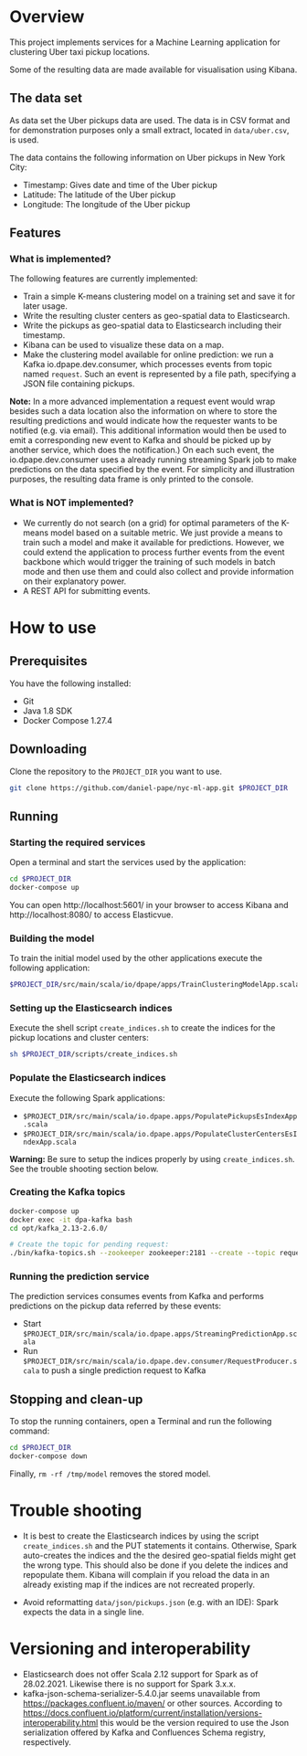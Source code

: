 # Overview

This project implements services for a
Machine Learning application for clustering
Uber taxi pickup locations.

Some of the resulting data are made available
for visualisation using Kibana.

## The data set

As data set the Uber pickups data are used.
The data is in CSV format and for demonstration purposes
only a small extract, located in `data/uber.csv`, is used.

The data contains the following information
on Uber pickups in New York City:

* Timestamp: Gives date and time of the Uber pickup
* Latitude: The latitude of the Uber pickup
* Longitude: The longitude of the Uber pickup

## Features

### What is implemented?

The following features are currently implemented:
* Train a simple K-means clustering model on a training set and
save it for later usage.
* Write the resulting cluster centers as geo-spatial data
to Elasticsearch.
* Write the pickups as geo-spatial data
to Elasticsearch including their timestamp.
* Kibana can be used to visualize these data on a map.
* Make the clustering model available for online prediction:
we run a Kafka io.dpape.dev.consumer, which processes events from topic named `request`.
Such an event is represented by a file path, specifying a JSON file containing
pickups.

**Note:** In a more advanced implementation a request event would wrap besides
such a data location also the information on where to store the resulting predictions and
would indicate how the requester wants to be notified (e.g. via email).
This additional information would then be used to emit a corresponding new event
to Kafka and should be picked up by another service, which does the notification.)
On each such event, the io.dpape.dev.consumer uses a already running streaming Spark job to make predictions
on the data specified by the event. For simplicity and illustration purposes, the resulting
data frame is only printed to the console.

### What is NOT implemented?

* We currently do not search (on a grid) for optimal
parameters of the K-means model based on a suitable
metric. We just provide a means to train such a model
and make it available for predictions. However, we could
extend the application to process further events from the event
backbone which would trigger the training of such models in batch mode
and then use them and could also collect and provide information on their
explanatory power.
* A REST API for submitting events.

# How to use

## Prerequisites

You have the following installed:
* Git
* Java 1.8 SDK
* Docker Compose 1.27.4

## Downloading

Clone the repository to the `PROJECT_DIR` you want to use.

```bash
git clone https://github.com/daniel-pape/nyc-ml-app.git $PROJECT_DIR
```

## Running

### Starting the required services

Open a terminal and start the services used by the application:

```bash
cd $PROJECT_DIR
docker-compose up
```

You can open http://localhost:5601/ in your browser to access Kibana and
http://localhost:8080/ to access Elasticvue.

### Building the model

To train the initial model used by the other applications execute the
following application:

```bash
$PROJECT_DIR/src/main/scala/io/dpape/apps/TrainClusteringModelApp.scala
```

### Setting up the Elasticsearch indices

Execute the shell script `create_indices.sh`
to create the indices for the pickup locations and cluster centers:

```bash
sh $PROJECT_DIR/scripts/create_indices.sh
```

### Populate the Elasticsearch indices

Execute the following Spark applications:

* `$PROJECT_DIR/src/main/scala/io.dpape.apps/PopulatePickupsEsIndexApp.scala`
* `$PROJECT_DIR/src/main/scala/io.dpape.apps/PopulateClusterCentersEsIndexApp.scala`

**Warning:** Be sure to setup the indices properly
by using `create_indices.sh`. See the trouble shooting
section below.

### Creating the Kafka topics

```bash
docker-compose up
docker exec -it dpa-kafka bash
cd opt/kafka_2.13-2.6.0/

# Create the topic for pending request:
./bin/kafka-topics.sh --zookeeper zookeeper:2181 --create --topic requests --partitions 2 --replication-factor 1
```

### Running the prediction service

The prediction services consumes events from
Kafka and performs predictions on the pickup data
referred by these events:

* Start `$PROJECT_DIR/src/main/scala/io.dpape.apps/StreamingPredictionApp.scala`
* Run `$PROJECT_DIR/src/main/scala/io.dpape.dev.consumer/RequestProducer.scala`
to push a single prediction request to Kafka

## Stopping and clean-up

To stop the running containers, open a Terminal and run
the following command:

```bash
cd $PROJECT_DIR
docker-compose down
```

Finally, `rm -rf /tmp/model` removes the stored model.

# Trouble shooting

* It is best to create the Elasticsearch indices by using the script `create_indices.sh`
and the PUT statements it contains. Otherwise, Spark auto-creates the indices and the
the desired geo-spatial fields might get the wrong type. This should
also be done if you delete the indices and repopulate them. Kibana will
complain if you reload the data in an already existing map if the indices are
not recreated properly.

* Avoid reformatting `data/json/pickups.json` (e.g. with an IDE): Spark
expects the data in a single line.

# Versioning and interoperability

* Elasticsearch does not offer Scala 2.12 support for Spark as of 28.02.2021.
Likewise there is no support for Spark 3.x.x.
* kafka-json-schema-serializer-5.4.0.jar seems unavailable from https://packages.confluent.io/maven/
or other sources. According to https://docs.confluent.io/platform/current/installation/versions-interoperability.html
this would be the version required to use the Json serialization offered by
Kafka and Confluences Schema registry, respectively.


